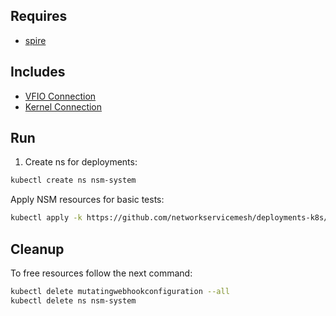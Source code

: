 ## Requires

- [spire](../spire)

## Includes

- [VFIO Connection](../use-cases/Vfio2Noop)
- [Kernel Connection](../use-cases/SriovKernel2Noop)

## Run

1. Create ns for deployments:
```bash
kubectl create ns nsm-system
```

Apply NSM resources for basic tests:
```bash
kubectl apply -k https://github.com/networkservicemesh/deployments-k8s/examples/sriov?ref=360782c5e02eea3effddc3b2cb47d7e59c5bf1ef
```

## Cleanup

To free resources follow the next command:
```bash
kubectl delete mutatingwebhookconfiguration --all
kubectl delete ns nsm-system
```
